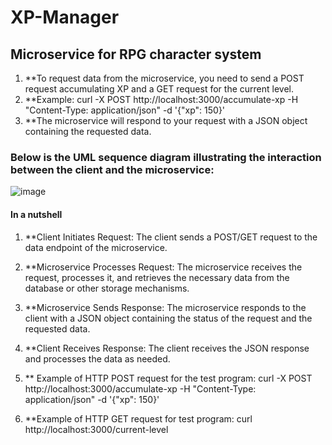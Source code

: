 # XP-Manager
## Microservice for RPG character system

1. **To request data from the microservice, you need to send a POST request accumulating XP and a GET request for the current level.
2. **Example: curl -X POST http://localhost:3000/accumulate-xp -H "Content-Type: application/json" -d '{"xp": 150}'
3. **The microservice will respond to your request with a JSON object containing the requested data.
### Below is the UML sequence diagram illustrating the interaction between the client and the microservice:
 ![image](https://github.com/Nawunglefac/XP-Manager/assets/122139479/b6864d63-7d07-4f17-a9dc-4f22622c0cc4)


#### In a nutshell
1. **Client Initiates Request:
The client sends a POST/GET request to the data endpoint of the microservice.

2. **Microservice Processes Request:
The microservice receives the request, processes it, and retrieves the necessary data from the database or other storage mechanisms.

3. **Microservice Sends Response:
The microservice responds to the client with a JSON object containing the status of the request and the requested data.

4. **Client Receives Response:
The client receives the JSON response and processes the data as needed.

5. ** Example of HTTP POST request for the test program: curl -X POST http://localhost:3000/accumulate-xp -H "Content-Type: application/json" -d '{"xp": 150}'

6. **Example of HTTP GET request for test program: curl http://localhost:3000/current-level
